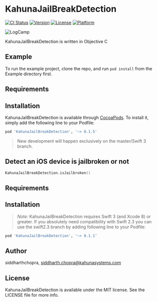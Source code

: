 # KahunaJailBreakDetection

[![CI Status](http://img.shields.io/travis/siddharthchopra/KahunaJailBreakDetection.svg?style=flat)](https://travis-ci.org/siddharthchopra/KahunaJailBreakDetection)
[![Version](https://img.shields.io/cocoapods/v/KahunaJailBreakDetection.svg?style=flat)](http://cocoapods.org/pods/KahunaJailBreakDetection)
[![License](https://img.shields.io/cocoapods/l/KahunaJailBreakDetection.svg?style=flat)](http://cocoapods.org/pods/KahunaJailBreakDetection)
[![Platform](https://img.shields.io/cocoapods/p/KahunaJailBreakDetection.svg?style=flat)](http://cocoapods.org/pods/KahunaJailBreakDetection)

![LogCamp](http://www.kahuna-mobihub.com/templates/ja_puresite/images/logo-trans.png)

KahunaJailBreakDetection is written in Objective C

## Example

To run the example project, clone the repo, and run `pod install` from the Example directory first.

## Requirements

## Installation

KahunaJailBreakDetection is available through [CocoaPods](http://cocoapods.org). To install
it, simply add the following line to your Podfile:

```ruby
pod 'KahunaJailBreakDetection', '~> 0.1.5'
```
> New development will happen exclusively on the master/Swift 3 branch.

## Detect an iOS device is jailbroken or not
```swift
KahunaJailBreakDetection.isJailbroken()
```
## Requirements

## Installation

> _Note:_ KahunaJailBreakDetection requires Swift 3 (and Xcode 8) or greater. If you absolutely
> need compatibility with Swift 2.3 you can use the swift2.3 branch by adding following line to your Podfile:
```ruby
pod 'KahunaJailBreakDetection', '~> 0.1.1’
```

## Author

siddharthchopra, siddharth.chopra@kahunasystems.com

## License

KahunaJailBreakDetection is available under the MIT license. See the LICENSE file for more info.

